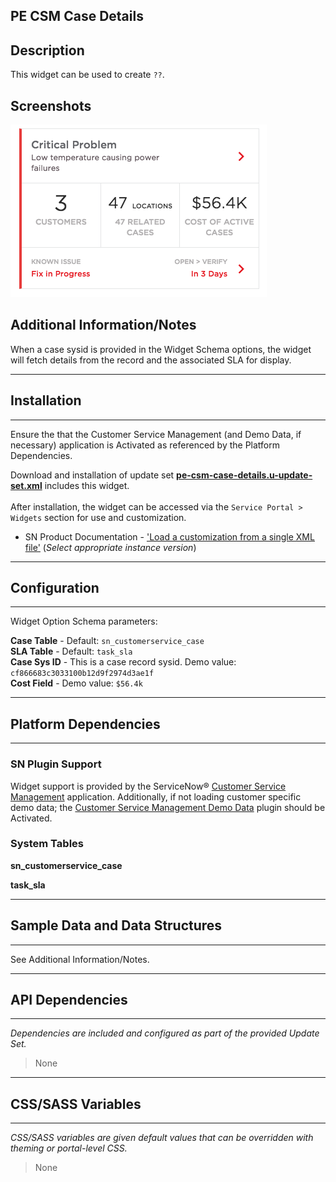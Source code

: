 ## PE CSM Case Details

## Description

This widget can be used to create `??`.

## Screenshots
![alt text](../images/pe-csm-case-details.png "PE CSM Case Details")

## Additional Information/Notes 
When a case sysid is provided in the Widget Schema options, the widget will fetch details from the record and the associated SLA for display.

---
## Installation
---
Ensure the that the Customer Service Management (and Demo Data, if necessary) application is Activated as referenced by the Platform Dependencies.<br/>

Download and installation of update set **[pe-csm-case-details.u-update-set.xml](pe-csm-case-details.u-update-set.xml)** includes this widget.<br/><br/>
After installation, the widget can be accessed via the `Service Portal > Widgets` section for use and customization.<br/>
* SN Product Documentation - ['Load a customization from a single XML file'](https://docs.servicenow.com/search?q=Load+a+customization+from+a+single+XML+file)   (<i>Select appropriate instance version</i>)
---
## Configuration
---
Widget Option Schema parameters:

**Case Table** - Default: `sn_customerservice_case`<br/>
**SLA Table** - Default: `task_sla`<br/>
**Case Sys ID** -  This is a case record sysid. Demo value: `cf866683c3033100b12d9f2974d3ae1f`<br/>
**Cost Field** - Demo value: `$56.4k`<br/>

---
## Platform Dependencies
---
### SN Plugin Support
Widget support is provided by the ServiceNow® [Customer Service Management](https://docs.servicenow.com/bundle/istanbul-service-management-for-the-enterprise/page/product/customer-service-management/concept/c_CustomerServiceManagement.html ) application.  Additionally, if not loading customer specific demo data; the [Customer Service Management Demo Data](https://docs.servicenow.com/bundle/istanbul-service-management-for-the-enterprise/page/product/customer-service-management/reference/r_CustServMgmtAddtlPluginsTable.html#r_additionaltableplugins) plugin should be Activated.

### System Tables

**sn_customerservice_case**

**task_sla** 

---
## Sample Data and Data Structures
---
See Additional Information/Notes.

---
## API Dependencies
---
<i>Dependencies are included and configured as part of the provided Update Set.</i>
> None
---
## CSS/SASS Variables
---
_CSS/SASS variables are given default values that can be overridden with theming or portal-level CSS._
> None